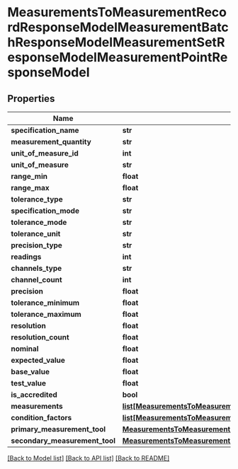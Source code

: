 # MeasurementsToMeasurementRecordResponseModelMeasurementBatchResponseModelMeasurementSetResponseModelMeasurementPointResponseModel

## Properties
Name | Type | Description | Notes
------------ | ------------- | ------------- | -------------
**specification_name** | **str** |  | [optional] 
**measurement_quantity** | **str** |  | [optional] 
**unit_of_measure_id** | **int** |  | [optional] 
**unit_of_measure** | **str** |  | [optional] 
**range_min** | **float** |  | [optional] 
**range_max** | **float** |  | [optional] 
**tolerance_type** | **str** |  | [optional] 
**specification_mode** | **str** |  | [optional] 
**tolerance_mode** | **str** |  | [optional] 
**tolerance_unit** | **str** |  | [optional] 
**precision_type** | **str** |  | [optional] 
**readings** | **int** |  | [optional] 
**channels_type** | **str** |  | [optional] 
**channel_count** | **int** |  | [optional] 
**precision** | **float** |  | [optional] 
**tolerance_minimum** | **float** |  | [optional] 
**tolerance_maximum** | **float** |  | [optional] 
**resolution** | **float** |  | [optional] 
**resolution_count** | **float** |  | [optional] 
**nominal** | **float** |  | [optional] 
**expected_value** | **float** |  | [optional] 
**base_value** | **float** |  | [optional] 
**test_value** | **float** |  | [optional] 
**is_accredited** | **bool** |  | [optional] 
**measurements** | [**list[MeasurementsToMeasurementRecordResponseModelMeasurementBatchResponseModelMeasurementSetResponseModelMeasurementPointResponseModelMeasurementResponseModel]**](MeasurementsToMeasurementRecordResponseModelMeasurementBatchResponseModelMeasurementSetResponseModelMeasurementPointResponseModelMeasurementResponseModel.md) |  | [optional] 
**condition_factors** | [**list[MeasurementsToMeasurementRecordResponseModelMeasurementBatchResponseModelMeasurementSetResponseModelMeasurementPointResponseModelMeasurementConditionFactorResponseModel]**](MeasurementsToMeasurementRecordResponseModelMeasurementBatchResponseModelMeasurementSetResponseModelMeasurementPointResponseModelMeasurementConditionFactorResponseModel.md) |  | [optional] 
**primary_measurement_tool** | [**MeasurementsToMeasurementRecordResponseModelMeasurementBatchResponseModelMeasurementSetResponseModelMeasurementPointResponseModelMeasurementToolResponseModel**](MeasurementsToMeasurementRecordResponseModelMeasurementBatchResponseModelMeasurementSetResponseModelMeasurementPointResponseModelMeasurementToolResponseModel.md) |  | [optional] 
**secondary_measurement_tool** | [**MeasurementsToMeasurementRecordResponseModelMeasurementBatchResponseModelMeasurementSetResponseModelMeasurementPointResponseModelMeasurementToolResponseModel**](MeasurementsToMeasurementRecordResponseModelMeasurementBatchResponseModelMeasurementSetResponseModelMeasurementPointResponseModelMeasurementToolResponseModel.md) |  | [optional] 

[[Back to Model list]](../README.md#documentation-for-models) [[Back to API list]](../README.md#documentation-for-api-endpoints) [[Back to README]](../README.md)


